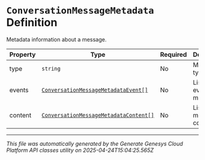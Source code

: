 # `ConversationMessageMetadata` Definition

Metadata information about a message.

| Property | Type | Required | Description |
|----------|------|----------|-------------|
| type | `string` | No | Message type. |
| events | [`ConversationMessageMetadataEvent[]`](conversationmessagemetadataevent-definition.md) | No | List of events metadata |
| content | [`ConversationMessageMetadataContent[]`](conversationmessagemetadatacontent-definition.md) | No | List of message content |

---

*This file was automatically generated by the Generate Genesys Cloud Platform API classes utility on 2025-04-24T15:04:25.565Z*